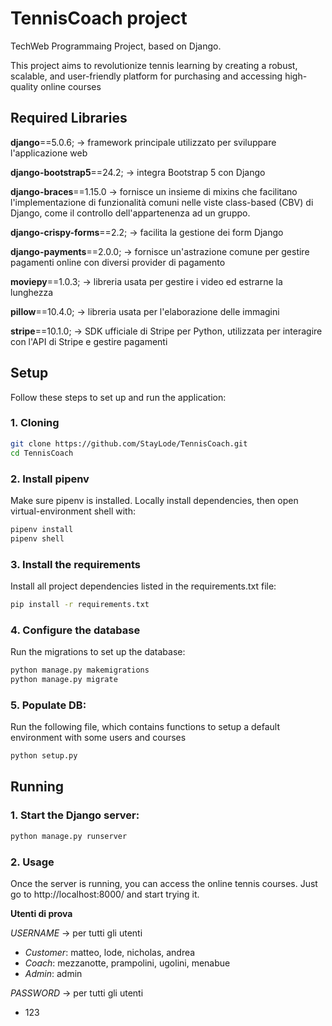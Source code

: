 # TennisCoach project

TechWeb Programmaing Project, based on Django.

This project aims to revolutionize tennis learning by creating a robust, scalable, and user-friendly platform for purchasing and accessing high-quality online courses

## Required Libraries

**django**==5.0.6; -> framework principale utilizzato per sviluppare l'applicazione web

**django-bootstrap5**==24.2; -> integra Bootstrap 5 con Django

**django-braces**==1.15.0 -> fornisce un insieme di mixins che facilitano l'implementazione di funzionalità comuni nelle viste class-based (CBV) di Django, come il controllo dell'appartenenza ad un gruppo.

**django-crispy-forms**==2.2; -> facilita la gestione dei form Django

**django-payments**==2.0.0; -> fornisce un'astrazione comune per gestire pagamenti online con diversi provider di pagamento

**moviepy**==1.0.3; -> libreria usata per gestire i video ed estrarne la lunghezza

**pillow**==10.4.0; -> libreria usata per l'elaborazione delle immagini

**stripe**==10.1.0; -> SDK ufficiale di Stripe per Python, utilizzata per interagire con l'API di Stripe e gestire pagamenti

## Setup

Follow these steps to set up and run the application:

### 1. Cloning
```bash
git clone https://github.com/StayLode/TennisCoach.git
cd TennisCoach
```
### 2. Install pipenv

Make sure pipenv is installed.
Locally install dependencies, then open virtual-environment shell with:

```bash
pipenv install
pipenv shell
```
### 3. Install the requirements
Install all project dependencies listed in the requirements.txt file:
```bash
pip install -r requirements.txt
```
### 4. Configure the database
Run the migrations to set up the database:
```bash
python manage.py makemigrations
python manage.py migrate
```
### 5. Populate DB:
Run the following file, which contains functions to setup a default environment with some users and courses
```bash
python setup.py
```

## Running
### 1. Start the Django server:
```bash
python manage.py runserver
```
### 2. Usage
Once the server is running, you can access the online tennis courses.
Just go to http://localhost:8000/ and start trying it.

**Utenti di prova**

_USERNAME_ -> per tutti gli utenti
- _Customer_: matteo, lode, nicholas, andrea
- _Coach_: mezzanotte, prampolini, ugolini, menabue
- _Admin_: admin

_PASSWORD_ -> per tutti gli utenti
- 123
